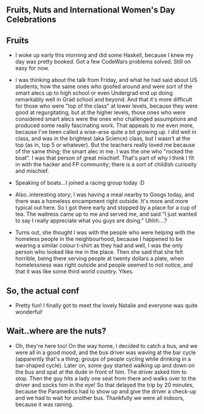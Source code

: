 ## Fruits, Nuts and International Women's Day Celebrations

## Fruits

- I woke up early this morning and did some Haskell, because I knew my day was pretty booked. Got a few CodeWars problems solved.
  Still on easy for now.
- I was thinking about the talk from Friday, and what he had said about US students; how the same ones who goofed around and were sort
  of the smart alecs up to high school or even Undergrad end up doing remarkably well in Grad school and beyond. And that it's more 
  difficult for those who were "top of the class" at lower levels, because they were good at regurgitating, but at the higher levels,
  those ones who were considered smart alecs were the ones who challenged assumptions and produced some really fascinating work.
  That appeals to me even more, because I've been called a wise-arse quite a bit growing up. I did well in class, and was in the
  brightest (aka Science) class, but I wasn't at the top (as in, top 5 or whatever). But the teachers really loved me because of
  the same thing; the smart alec in me. I was the one who "rocked the boat".
  I was that person of great mischief. That's part of why I think I fit in with the hacker
  and FP community; there is a sort of childish curiosity and mischief. 
  
- Speaking of boats...I joined a racing group today :D

- Also..interesting story; I was having a meal nearby to Googs today, and there was a homeless encampment right outside. 
  It's more and more typical out here. So I got there early and stopped by a place for a cup of tea. The waitress came 
  up to me and served me, and said "I just wanted to say I really appreciate what you guys are doing." Uhhh....?
- Turns out, she thought I was with the people who were helping with the homeless people in the neighbourhood, because 
  I happened to be wearing a similar colour t-shirt as they had and well, I was the only person who looked like me in the
  place. Then she said that she felt horrible, being there serving people at twenty dollars a plate, when homelessness was 
  right outside and people seemed to not notice, and that it was like some third world country. Yikes.
  
## So, the actual conf

- Pretty fun! I finally got to meet the lovely Natalie and everyone was quite wonderful!
  
## Wait..where are the nuts?

- Oh, they're here too! On the way home, I decided to catch a bus, and we were all in a good mood, and the bus driver was 
  waving at the bar cycle (apparently that's a thing; groups of people cycling while drinking in a bar-shaped cycle).
  Later on, some guy started walking up and down on the bus and spat at the dude in front of him. The driver asked him to stop.
  Then the guy hits a lady one seat from there and walks over to the driver and socks him in the eye! So that delayed 
  the trip by 20 minutes, because the Paramedics had to show up and give the driver a check-up and we had to wait for another
  bus. Thankfully we were all indoors, because it was raining. 
